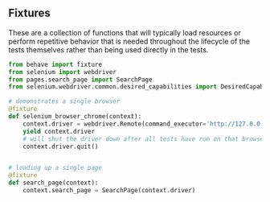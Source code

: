 ## Fixtures

These are a collection of functions that will typically load resources or perform repetitive behavior that is needed throughout the lifecycle of the tests themselves rather than being used directly in the tests.

```python
from behave import fixture
from selenium import webdriver
from pages.search_page import SearchPage
from selenium.webdriver.common.desired_capabilities import DesiredCapabilities

# demonstrates a single browser
@fixture
def selenium_browser_chrome(context):
    context.driver = webdriver.Remote(command_executor='http://127.0.0.1:4444/wd/hub', desired_capabilities=DesiredCapabilities.CHROME)
    yield context.driver
    # will shut the driver down after all tests have run on that browser instance
    context.driver.quit()


# loading up a single page
@fixture
def search_page(context):
    context.search_page = SearchPage(context.driver)
```